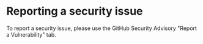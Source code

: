 # Reporting a security issue

To report a security issue, please use the GitHub Security Advisory "Report a
Vulnerability" tab.
